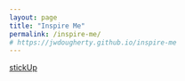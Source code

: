 ```yaml
---
layout: page
title: "Inspire Me"
permalink: /inspire-me/ 
# https://jwdougherty.github.io/inspire-me
---
```


<a href="http://lirancohen.github.io/stickUp/#installation" >stickUp</a>
